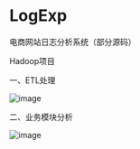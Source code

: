 # LogExp
电商网站日志分析系统（部分源码）

Hadoop项目

一、ETL处理

![image](https://user-images.githubusercontent.com/88242396/153538591-75a34f81-af2d-4615-9a6e-21f6fb084047.png)

二、业务模块分析

![image](https://user-images.githubusercontent.com/88242396/153538188-ba384d6a-b2fb-4538-9041-5cfec39f7c8d.png)
